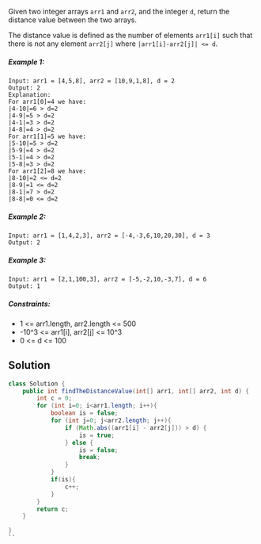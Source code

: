 Given two integer arrays `arr1` and `arr2`, and the integer `d`, return the distance value between the two arrays.

The distance value is defined as the number of elements `arr1[i]` such that there is not any element `arr2[j]` where `|arr1[i]-arr2[j]| <= d`.

##### Example 1:
```
Input: arr1 = [4,5,8], arr2 = [10,9,1,8], d = 2
Output: 2
Explanation: 
For arr1[0]=4 we have: 
|4-10|=6 > d=2 
|4-9|=5 > d=2 
|4-1|=3 > d=2 
|4-8|=4 > d=2 
For arr1[1]=5 we have: 
|5-10|=5 > d=2 
|5-9|=4 > d=2 
|5-1|=4 > d=2 
|5-8|=3 > d=2
For arr1[2]=8 we have:
|8-10|=2 <= d=2
|8-9|=1 <= d=2
|8-1|=7 > d=2
|8-8|=0 <= d=2
```
##### Example 2:
```
Input: arr1 = [1,4,2,3], arr2 = [-4,-3,6,10,20,30], d = 3
Output: 2
```
##### Example 3:
```
Input: arr1 = [2,1,100,3], arr2 = [-5,-2,10,-3,7], d = 6
Output: 1
```

##### Constraints:

- 1 <= arr1.length, arr2.length <= 500
- -10^3 <= arr1[i], arr2[j] <= 10^3
- 0 <= d <= 100

## Solution
```java
class Solution {
    public int findTheDistanceValue(int[] arr1, int[] arr2, int d) {
        int c = 0;
        for (int i=0; i<arr1.length; i++){
            boolean is = false;
            for (int j=0; j<arr2.length; j++){
                if (Math.abs((arr1[i] - arr2[j])) > d) {
                    is = true;
                } else {
                    is = false;
                    break;
                }
            }
            if(is){
                c++;
            }
        }
        return c;
    }

}
``
